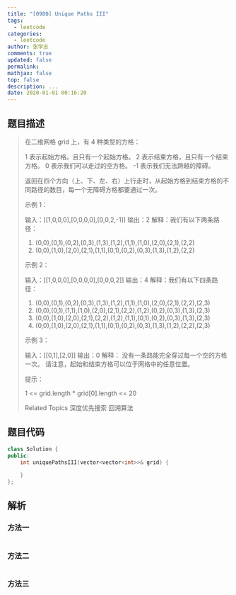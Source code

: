 ```yaml
---
title: "[0980] Unique Paths III"
tags:
  - leetcode
categories:
  - leetcode
author: 张学志
comments: true
updated: false
permalink:
mathjax: false
top: false
description: ...
date: 2020-01-01 00:16:20
---
```


## 题目描述

> 在二维网格 grid 上，有 4 种类型的方格： 
> 
> 
> 1 表示起始方格。且只有一个起始方格。 
> 2 表示结束方格，且只有一个结束方格。 
> 0 表示我们可以走过的空方格。 
> -1 表示我们无法跨越的障碍。 
> 
> 
> 返回在四个方向（上、下、左、右）上行走时，从起始方格到结束方格的不同路径的数目，每一个无障碍方格都要通过一次。 
> 
> 
> 
> 示例 1： 
> 
> 输入：[[1,0,0,0],[0,0,0,0],[0,0,2,-1]]
> 输出：2
> 解释：我们有以下两条路径：
> 1. (0,0),(0,1),(0,2),(0,3),(1,3),(1,2),(1,1),(1,0),(2,0),(2,1),(2,2)
> 2. (0,0),(1,0),(2,0),(2,1),(1,1),(0,1),(0,2),(0,3),(1,3),(1,2),(2,2) 
> 
> 示例 2： 
> 
> 输入：[[1,0,0,0],[0,0,0,0],[0,0,0,2]]
> 输出：4
> 解释：我们有以下四条路径： 
> 1. (0,0),(0,1),(0,2),(0,3),(1,3),(1,2),(1,1),(1,0),(2,0),(2,1),(2,2),(2,3)
> 2. (0,0),(0,1),(1,1),(1,0),(2,0),(2,1),(2,2),(1,2),(0,2),(0,3),(1,3),(2,3)
> 3. (0,0),(1,0),(2,0),(2,1),(2,2),(1,2),(1,1),(0,1),(0,2),(0,3),(1,3),(2,3)
> 4. (0,0),(1,0),(2,0),(2,1),(1,1),(0,1),(0,2),(0,3),(1,3),(1,2),(2,2),(2,3) 
> 
> 示例 3： 
> 
> 输入：[[0,1],[2,0]]
> 输出：0
> 解释：
> 没有一条路能完全穿过每一个空的方格一次。
> 请注意，起始和结束方格可以位于网格中的任意位置。
> 
> 
> 
> 
> 提示： 
> 
> 
> 1 <= grid.length * grid[0].length <= 20 
> 
> Related Topics 深度优先搜索 回溯算法

## 题目代码

```cpp
class Solution {
public:
    int uniquePathsIII(vector<vector<int>>& grid) {
        
    }
};
```

## 解析

### 方法一

```cpp

```

### 方法二

```cpp

```

### 方法三

```cpp

```


